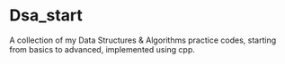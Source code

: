 # Dsa_start
A collection of my Data Structures &amp; Algorithms practice codes, starting from basics to advanced, implemented using cpp.
